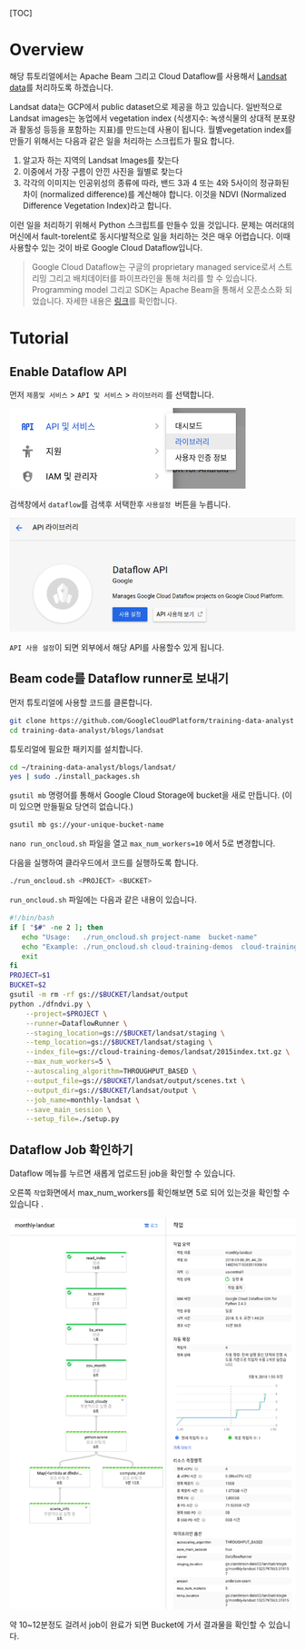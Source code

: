 [TOC]

# Overview

해당 튜토리얼에서는 Apache Beam 그리고 Cloud Dataflow를 사용해서 [Landsat data](https://cloud.google.com/storage/docs/public-datasets/landsat)를 처리하도록 하겠습니다. 

Landsat data는 GCP에서 public dataset으로 제공을 하고 있습니다.  일반적으로 Landsat images는 농업에서 vegetation index (식생지수: 녹생식물의 상대적 분포량과 활동성 등등을 포함하는 지표)를 만드는데 사용이 됩니다.  월별vegetation index를 만들기 위해서는 다음과 같은 일을 처리하는 스크립트가 필요 합니다. 

1. 알고자 하는 지역의 Landsat Images를 찾는다
2. 이중에서 가장 구름이 안낀 사진을 월별로 찾는다
3. 각각의 이미지는 인공위성의 종류에 따라, 밴드 3과 4 또는 4와 5사이의 정규화된 차이 (normalized difference)를 계산해야 합니다. 이것을 NDVI (Normalized Difference Vegetation Index)라고 합니다. 

이런 일을 처리하기 위해서 Python 스크립트를 만들수 있을 것입니다. 문제는 여러대의 머신에서 fault-torelent로 동시다발적으로 일을 처리하는 것은 매우 어렵습니다. 이때 사용할수 있는 것이 바로 Google Cloud Dataflow입니다. 

>Google Cloud Dataflow는 구글의 proprietary managed service로서 스트리밍 그리고 배치데이터를 파이프라인을 통해 처리를 할 수 있습니다. Programming model 그리고 SDK는 Apache Beam을 통해서 오픈소스화 되었습니다.  자세한 내용은 [링크](https://cloudplatform.googleblog.com/2016/01/Dataflow-and-open-source-proposal-to-join-the-Apache-Incubator.html?m=1)를 확인합니다. 



# Tutorial

## Enable Dataflow API 

먼저 `제품및 서비스` > `API 및 서비스` > `라이브러리` 를 선택합니다.

![Enable Dataflow](images/dataflow-tutorial01.png)

검색창에서 `dataflow`를 검색후 서택한후 `사용설정 `버튼을 누릅니다. 

![Enable Dataflow](images/dataflow-tutorial02.png)

`API 사용 설정`이 되면 외부에서 해당 API를 사용할수 있게 됩니다. 



## Beam code를 Dataflow runner로 보내기

먼저 튜토리얼에 사용할 코드를 클론합니다. 

```bash
git clone https://github.com/GoogleCloudPlatform/training-data-analyst
cd training-data-analyst/blogs/landsat
```

튜토리얼에 필요한 패키지를 설치합니다.

```bash
cd ~/training-data-analyst/blogs/landsat/
yes | sudo ./install_packages.sh
```



`gsutil mb` 명령어를 통해서 Google Cloud Storage에 bucket을 새로 만듭니다.
(이미 있으면 만들필요 당연히 없습니다.)

```bash
gsutil mb gs://your-unique-bucket-name
```

`nano run_oncloud.sh` 파일을 열고 `max_num_workers=10`  에서 5로 변경합니다. 



다음을 실행하여 클라우드에서 코드를 실행하도록 합니다. 

```bash
./run_oncloud.sh <PROJECT> <BUCKET>
```

`run_oncloud.sh` 파일에는 다음과 같은 내용이 있습니다.

```bash
#!/bin/bash
if [ "$#" -ne 2 ]; then
   echo "Usage:   ./run_oncloud.sh project-name  bucket-name"
   echo "Example: ./run_oncloud.sh cloud-training-demos  cloud-training-demos"
   exit
fi
PROJECT=$1
BUCKET=$2
gsutil -m rm -rf gs://$BUCKET/landsat/output
python ./dfndvi.py \
    --project=$PROJECT \
    --runner=DataflowRunner \
    --staging_location=gs://$BUCKET/landsat/staging \
    --temp_location=gs://$BUCKET/landsat/staging \
    --index_file=gs://cloud-training-demos/landsat/2015index.txt.gz \
    --max_num_workers=5 \
    --autoscaling_algorithm=THROUGHPUT_BASED \
    --output_file=gs://$BUCKET/landsat/output/scenes.txt \
    --output_dir=gs://$BUCKET/landsat/output \
    --job_name=monthly-landsat \
    --save_main_session \
    --setup_file=./setup.py
```



## Dataflow Job 확인하기

Dataflow 메뉴를 누르면 새롭게 업로드된 job을 확인할 수 있습니다. 

오른쪽 `작업`화면에서 max_num_workers를 확인해보면 5로 되어 있는것을 확인할 수 있습니다 .

![Enable Dataflow](images/dataflow-tutorial03.png)



약 10~12분정도 걸려서 job이 완료가 되면 Bucket에 가서 결과물을 확인할 수 있습니다. 

